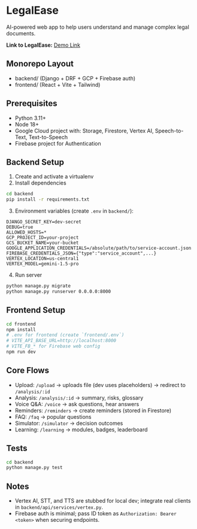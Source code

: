 # LegalEase

AI-powered web app to help users understand and manage complex legal documents.

**Link to LegalEase:** [Demo Link](https://spry-shade-471512-s6.web.app/)

## Monorepo Layout

- backend/ (Django + DRF + GCP + Firebase auth)
- frontend/ (React + Vite + Tailwind)

## Prerequisites

- Python 3.11+
- Node 18+
- Google Cloud project with: Storage, Firestore, Vertex AI, Speech-to-Text, Text-to-Speech
- Firebase project for Authentication

## Backend Setup

1. Create and activate a virtualenv
2. Install dependencies

```bash
cd backend
pip install -r requirements.txt
```

3. Environment variables (create `.env` in `backend/`):

```
DJANGO_SECRET_KEY=dev-secret
DEBUG=true
ALLOWED_HOSTS=*
GCP_PROJECT_ID=your-project
GCS_BUCKET_NAME=your-bucket
GOOGLE_APPLICATION_CREDENTIALS=/absolute/path/to/service-account.json
FIREBASE_CREDENTIALS_JSON={"type":"service_account",...}
VERTEX_LOCATION=us-central1
VERTEX_MODEL=gemini-1.5-pro
```

4. Run server

```bash
python manage.py migrate
python manage.py runserver 0.0.0.0:8000
```

## Frontend Setup

```bash
cd frontend
npm install
# .env for frontend (create `frontend/.env`)
# VITE_API_BASE_URL=http://localhost:8000
# VITE_FB_* for Firebase web config
npm run dev
```

## Core Flows

- Upload: `/upload` → uploads file (dev uses placeholders) → redirect to `/analysis/:id`
- Analysis: `/analysis/:id` → summary, risks, glossary
- Voice Q&A: `/voice` → ask questions, hear answers
- Reminders: `/reminders` → create reminders (stored in Firestore)
- FAQ: `/faq` → popular questions
- Simulator: `/simulator` → decision outcomes
- Learning: `/learning` → modules, badges, leaderboard

## Tests

```bash
cd backend
python manage.py test
```

## Notes

- Vertex AI, STT, and TTS are stubbed for local dev; integrate real clients in `backend/api/services/vertex.py`.
- Firebase auth is minimal; pass ID token as `Authorization: Bearer <token>` when securing endpoints.
